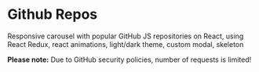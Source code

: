 # Github Repos

Responsive carousel with popular GitHub JS repositories on React, using React Redux, react animations, light/dark theme, custom modal, skeleton

**Please note:** Due to GitHub security policies, number of requests is limited!
